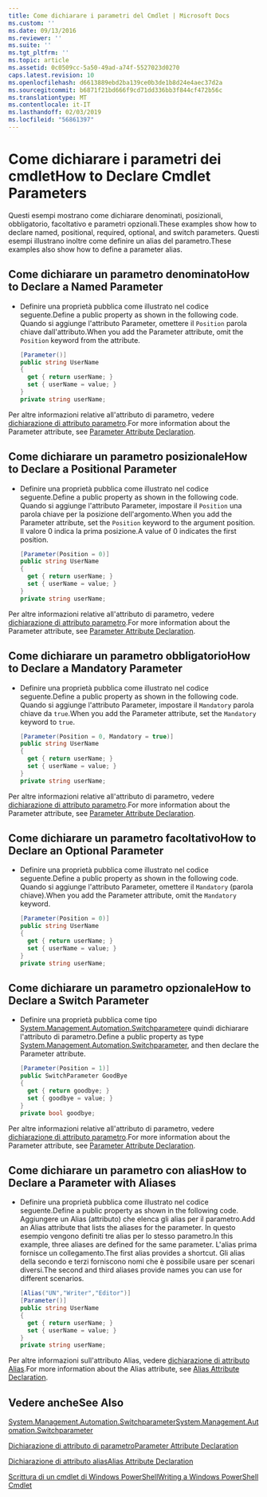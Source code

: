 ```yaml
---
title: Come dichiarare i parametri del Cmdlet | Microsoft Docs
ms.custom: ''
ms.date: 09/13/2016
ms.reviewer: ''
ms.suite: ''
ms.tgt_pltfrm: ''
ms.topic: article
ms.assetid: 0c0509cc-5a50-49ad-a74f-5527023d0270
caps.latest.revision: 10
ms.openlocfilehash: d6613889ebd2ba139ce0b3de1b8d24e4aec37d2a
ms.sourcegitcommit: b6871f21bd666f9cd71dd336bb3f844cf472b56c
ms.translationtype: MT
ms.contentlocale: it-IT
ms.lasthandoff: 02/03/2019
ms.locfileid: "56861397"
---
```

# <a name="how-to-declare-cmdlet-parameters"></a><span data-ttu-id="52790-102">Come dichiarare i parametri dei cmdlet</span><span class="sxs-lookup"><span data-stu-id="52790-102">How to Declare Cmdlet Parameters</span></span>

<span data-ttu-id="52790-103">Questi esempi mostrano come dichiarare denominati, posizionali, obbligatorio, facoltativo e parametri opzionali.</span><span class="sxs-lookup"><span data-stu-id="52790-103">These examples show how to declare named, positional, required, optional, and switch parameters.</span></span> <span data-ttu-id="52790-104">Questi esempi illustrano inoltre come definire un alias del parametro.</span><span class="sxs-lookup"><span data-stu-id="52790-104">These examples also show how to define a parameter alias.</span></span>

## <a name="how-to-declare-a-named-parameter"></a><span data-ttu-id="52790-105">Come dichiarare un parametro denominato</span><span class="sxs-lookup"><span data-stu-id="52790-105">How to Declare a Named Parameter</span></span>

- <span data-ttu-id="52790-106">Definire una proprietà pubblica come illustrato nel codice seguente.</span><span class="sxs-lookup"><span data-stu-id="52790-106">Define a public property as shown in the following code.</span></span> <span data-ttu-id="52790-107">Quando si aggiunge l'attributo Parameter, omettere il `Position` parola chiave dall'attributo.</span><span class="sxs-lookup"><span data-stu-id="52790-107">When you add the Parameter attribute, omit the `Position` keyword from the attribute.</span></span>

    ```csharp
    [Parameter()]
    public string UserName
    {
      get { return userName; }
      set { userName = value; }
    }
    private string userName;
    ```

<span data-ttu-id="52790-108">Per altre informazioni relative all'attributo di parametro, vedere [dichiarazione di attributo parametro](./parameter-attribute-declaration.md).</span><span class="sxs-lookup"><span data-stu-id="52790-108">For more information about the Parameter attribute, see [Parameter Attribute Declaration](./parameter-attribute-declaration.md).</span></span>

## <a name="how-to-declare-a-positional-parameter"></a><span data-ttu-id="52790-109">Come dichiarare un parametro posizionale</span><span class="sxs-lookup"><span data-stu-id="52790-109">How to Declare a Positional Parameter</span></span>

- <span data-ttu-id="52790-110">Definire una proprietà pubblica come illustrato nel codice seguente.</span><span class="sxs-lookup"><span data-stu-id="52790-110">Define a public property as shown in the following code.</span></span> <span data-ttu-id="52790-111">Quando si aggiunge l'attributo Parameter, impostare il `Position` una parola chiave per la posizione dell'argomento.</span><span class="sxs-lookup"><span data-stu-id="52790-111">When you add the Parameter attribute, set the `Position` keyword to the argument position.</span></span> <span data-ttu-id="52790-112">Il valore 0 indica la prima posizione.</span><span class="sxs-lookup"><span data-stu-id="52790-112">A value of 0 indicates the first position.</span></span>

    ```csharp
    [Parameter(Position = 0)]
    public string UserName
    {
      get { return userName; }
      set { userName = value; }
    }
    private string userName;
    ```

<span data-ttu-id="52790-113">Per altre informazioni relative all'attributo di parametro, vedere [dichiarazione di attributo parametro](./parameter-attribute-declaration.md).</span><span class="sxs-lookup"><span data-stu-id="52790-113">For more information about the Parameter attribute, see [Parameter Attribute Declaration](./parameter-attribute-declaration.md).</span></span>

## <a name="how-to-declare-a-mandatory-parameter"></a><span data-ttu-id="52790-114">Come dichiarare un parametro obbligatorio</span><span class="sxs-lookup"><span data-stu-id="52790-114">How to Declare a Mandatory Parameter</span></span>

- <span data-ttu-id="52790-115">Definire una proprietà pubblica come illustrato nel codice seguente.</span><span class="sxs-lookup"><span data-stu-id="52790-115">Define a public property as shown in the following code.</span></span> <span data-ttu-id="52790-116">Quando si aggiunge l'attributo Parameter, impostare il `Mandatory` parola chiave da `true`.</span><span class="sxs-lookup"><span data-stu-id="52790-116">When you add the Parameter attribute, set the `Mandatory` keyword to `true`.</span></span>

    ```csharp
    [Parameter(Position = 0, Mandatory = true)]
    public string UserName
    {
      get { return userName; }
      set { userName = value; }
    }
    private string userName;
    ```

<span data-ttu-id="52790-117">Per altre informazioni relative all'attributo di parametro, vedere [dichiarazione di attributo parametro](./parameter-attribute-declaration.md).</span><span class="sxs-lookup"><span data-stu-id="52790-117">For more information about the Parameter attribute, see [Parameter Attribute Declaration](./parameter-attribute-declaration.md).</span></span>

## <a name="how-to-declare-an-optional-parameter"></a><span data-ttu-id="52790-118">Come dichiarare un parametro facoltativo</span><span class="sxs-lookup"><span data-stu-id="52790-118">How to Declare an Optional Parameter</span></span>

- <span data-ttu-id="52790-119">Definire una proprietà pubblica come illustrato nel codice seguente.</span><span class="sxs-lookup"><span data-stu-id="52790-119">Define a public property as shown in the following code.</span></span> <span data-ttu-id="52790-120">Quando si aggiunge l'attributo Parameter, omettere il `Mandatory` (parola chiave).</span><span class="sxs-lookup"><span data-stu-id="52790-120">When you add the Parameter attribute, omit the `Mandatory` keyword.</span></span>

    ```csharp
    [Parameter(Position = 0)]
    public string UserName
    {
      get { return userName; }
      set { userName = value; }
    }
    private string userName;
    ```

## <a name="how-to-declare-a-switch-parameter"></a><span data-ttu-id="52790-121">Come dichiarare un parametro opzionale</span><span class="sxs-lookup"><span data-stu-id="52790-121">How to Declare a Switch Parameter</span></span>

- <span data-ttu-id="52790-122">Definire una proprietà pubblica come tipo [System.Management.Automation.Switchparameter](/dotnet/api/System.Management.Automation.SwitchParameter)e quindi dichiarare l'attributo di parametro.</span><span class="sxs-lookup"><span data-stu-id="52790-122">Define a public property as type [System.Management.Automation.Switchparameter](/dotnet/api/System.Management.Automation.SwitchParameter), and then declare the Parameter attribute.</span></span>

    ```csharp
    [Parameter(Position = 1)]
    public SwitchParameter GoodBye
    {
      get { return goodbye; }
      set { goodbye = value; }
    }
    private bool goodbye;
    ```

<span data-ttu-id="52790-123">Per altre informazioni relative all'attributo di parametro, vedere [dichiarazione di attributo parametro](./parameter-attribute-declaration.md).</span><span class="sxs-lookup"><span data-stu-id="52790-123">For more information about the Parameter attribute, see [Parameter Attribute Declaration](./parameter-attribute-declaration.md).</span></span>

## <a name="how-to-declare-a-parameter-with-aliases"></a><span data-ttu-id="52790-124">Come dichiarare un parametro con alias</span><span class="sxs-lookup"><span data-stu-id="52790-124">How to Declare a Parameter with Aliases</span></span>

- <span data-ttu-id="52790-125">Definire una proprietà pubblica come illustrato nel codice seguente.</span><span class="sxs-lookup"><span data-stu-id="52790-125">Define a public property as shown in the following code.</span></span> <span data-ttu-id="52790-126">Aggiungere un Alias (attributo) che elenca gli alias per il parametro.</span><span class="sxs-lookup"><span data-stu-id="52790-126">Add an Alias attribute that lists the aliases for the parameter.</span></span> <span data-ttu-id="52790-127">In questo esempio vengono definiti tre alias per lo stesso parametro.</span><span class="sxs-lookup"><span data-stu-id="52790-127">In this example, three aliases are defined for the same parameter.</span></span> <span data-ttu-id="52790-128">L'alias prima fornisce un collegamento.</span><span class="sxs-lookup"><span data-stu-id="52790-128">The first alias provides a shortcut.</span></span> <span data-ttu-id="52790-129">Gli alias della secondo e terzi forniscono nomi che è possibile usare per scenari diversi.</span><span class="sxs-lookup"><span data-stu-id="52790-129">The second and third aliases provide names you can use for different scenarios.</span></span>

    ```csharp
    [Alias("UN","Writer","Editor")]
    [Parameter()]
    public string UserName
    {
      get { return userName; }
      set { userName = value; }
    }
    private string userName;
    ```

<span data-ttu-id="52790-130">Per altre informazioni sull'attributo Alias, vedere [dichiarazione di attributo Alias](./alias-attribute-declaration.md).</span><span class="sxs-lookup"><span data-stu-id="52790-130">For more information about the Alias attribute, see [Alias Attribute Declaration](./alias-attribute-declaration.md).</span></span>

## <a name="see-also"></a><span data-ttu-id="52790-131">Vedere anche</span><span class="sxs-lookup"><span data-stu-id="52790-131">See Also</span></span>

[<span data-ttu-id="52790-132">System.Management.Automation.Switchparameter</span><span class="sxs-lookup"><span data-stu-id="52790-132">System.Management.Automation.Switchparameter</span></span>](/dotnet/api/System.Management.Automation.SwitchParameter)

[<span data-ttu-id="52790-133">Dichiarazione di attributo di parametro</span><span class="sxs-lookup"><span data-stu-id="52790-133">Parameter Attribute Declaration</span></span>](./parameter-attribute-declaration.md)

[<span data-ttu-id="52790-134">Dichiarazione di attributo alias</span><span class="sxs-lookup"><span data-stu-id="52790-134">Alias Attribute Declaration</span></span>](./alias-attribute-declaration.md)

[<span data-ttu-id="52790-135">Scrittura di un cmdlet di Windows PowerShell</span><span class="sxs-lookup"><span data-stu-id="52790-135">Writing a Windows PowerShell Cmdlet</span></span>](./writing-a-windows-powershell-cmdlet.md)
